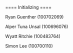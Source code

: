 ==== Initializing ====

Ryan Guenther (100702069)

Alper Tuna Unsal (100696076)

Wyatt Ritchie (100483764)

Simon Lee (100700110)
